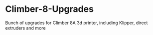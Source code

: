 # Climber-8-Upgrades
Bunch of upgrades for Climber 8A 3d printer, including Klipper, direct extruders and more
